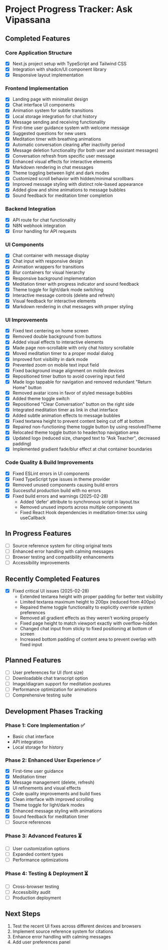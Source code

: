 # Project Progress Tracker: Ask Vipassana

## Completed Features

### Core Application Structure
- [x] Next.js project setup with TypeScript and Tailwind CSS
- [x] Integration with shadcn/UI component library
- [x] Responsive layout implementation

### Frontend Implementation
- [x] Landing page with minimalist design
- [x] Chat interface UI components
- [x] Animation system for subtle transitions
- [x] Local storage integration for chat history
- [x] Message sending and receiving functionality
- [x] First-time user guidance system with welcome message
- [x] Suggested questions for new users
- [x] Meditation timer with breathing animations
- [x] Automatic conversation clearing after inactivity period
- [x] Message deletion functionality (for both user and assistant messages)
- [x] Conversation refresh from specific user message
- [x] Enhanced visual effects for interactive elements
- [x] Markdown rendering in chat messages
- [x] Theme toggling between light and dark modes
- [x] Customized scroll behavior with hidden/minimal scrollbars
- [x] Improved message styling with distinct role-based appearance
- [x] Added glow and shine animations to message bubbles
- [x] Sound feedback for meditation timer completion

### Backend Integration
- [x] API route for chat functionality
- [x] N8N webhook integration
- [x] Error handling for API requests

### UI Components
- [x] Chat container with message display
- [x] Chat input with responsive design
- [x] Animation wrappers for transitions
- [x] Blur containers for visual hierarchy
- [x] Responsive background implementation
- [x] Meditation timer with progress indicator and sound feedback
- [x] Theme toggle for light/dark mode switching
- [x] Interactive message controls (delete and refresh)
- [x] Visual feedback for interactive elements
- [x] Markdown rendering in chat messages with proper styling

### UI Improvements
- [x] Fixed text centering on home screen
- [x] Removed double background from buttons
- [x] Added visual effects to interactive elements
- [x] Made page non-scrollable with only chat history scrollable
- [x] Moved meditation timer to a proper modal dialog
- [x] Improved font visibility in dark mode
- [x] Prevented zoom on mobile text input field
- [x] Fixed background image alignment on mobile devices
- [x] Repositioned timer button to avoid covering input field
- [x] Made logo tappable for navigation and removed redundant "Return Home" button
- [x] Removed avatar icons in favor of styled message bubbles
- [x] Added theme toggle switch
- [x] Repositioned "Clear Conversation" button on the right side
- [x] Integrated meditation timer as link in chat interface
- [x] Added subtle animation effects to message bubbles
- [x] Fixed textarea height to prevent content being cut off at bottom
- [x] Repaired non-functioning theme toggle button by using resolvedTheme
- [x] Relocated theme toggle button to header/top navigation area
- [x] Updated logo (reduced size, changed text to "Ask Teacher", decreased padding)
- [x] Implemented gradient fade/blur effect at chat container boundaries

### Code Quality & Build Improvements
- [x] Fixed ESLint errors in UI components
- [x] Fixed TypeScript type issues in theme provider
- [x] Removed unused components causing build errors
- [x] Successful production build with no errors
- [x] Fixed build errors and warnings (2025-02-28)
  - Added 'defer' attribute to synchronous script in layout.tsx
  - Removed unused imports across multiple components
  - Fixed React Hook dependencies in meditation-timer.tsx using useCallback

## In Progress Features
- [ ] Source reference system for citing original texts
- [ ] Enhanced error handling with calming messages
- [ ] Browser testing and compatibility enhancements
- [ ] Accessibility improvements

## Recently Completed Features
- [x] Fixed critical UI issues (2025-02-28)
  - Extended textarea height with proper padding for better text visibility
  - Limited textarea maximum height to 200px (reduced from 400px)
  - Repaired theme toggle functionality to explicitly override system preferences
  - Removed all gradient effects as they weren't working properly
  - Fixed page height to match viewport exactly with overflow-hidden
  - Changed chat input from sticky to fixed positioning at bottom of screen
  - Increased bottom padding of content area to prevent overlap with fixed input

## Planned Features
- [ ] User preferences for UI (font size)
- [ ] Downloadable chat transcript option
- [ ] Image/diagram support for meditation postures
- [ ] Performance optimization for animations
- [ ] Comprehensive testing suite

## Development Phases Tracking

### Phase 1: Core Implementation ✅
- Basic chat interface
- API integration
- Local storage for history

### Phase 2: Enhanced User Experience ✅
- [x] First-time user guidance
- [x] Meditation timer
- [x] Message management (delete, refresh)
- [x] UI refinements and visual effects
- [x] Code quality improvements and build fixes
- [x] Clean interface with improved scrolling
- [x] Theme toggle for light/dark modes
- [x] Enhanced message styling with animations
- [x] Sound feedback for meditation timer
- [ ] Source references

### Phase 3: Advanced Features ⏳
- [ ] User customization options
- [ ] Expanded content types
- [ ] Performance optimizations

### Phase 4: Testing & Deployment ⏳
- [ ] Cross-browser testing
- [ ] Accessibility audit
- [ ] Production deployment

## Next Steps
1. Test the recent UI fixes across different devices and browsers
2. Implement source reference system for citations
3. Enhance error handling with calming messages
4. Add user preferences panel
